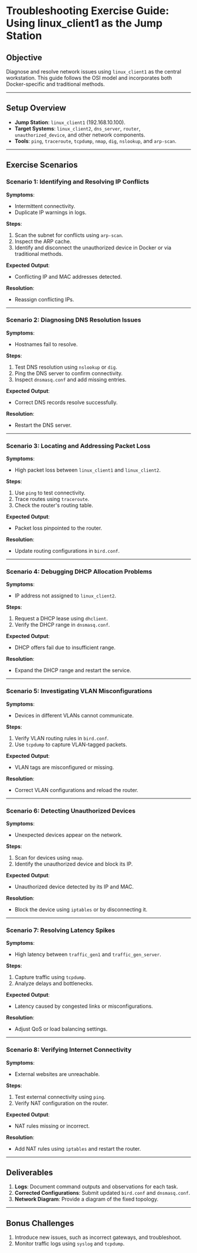 # Troubleshooting Exercise Guide: Using linux_client1 as the Jump Station

## Objective
Diagnose and resolve network issues using `linux_client1` as the central workstation. This guide follows the OSI model and incorporates both Docker-specific and traditional methods.

---

## Setup Overview
- **Jump Station**: `linux_client1` (192.168.10.100).
- **Target Systems**: `linux_client2`, `dns_server`, `router`, `unauthorized_device`, and other network components.
- **Tools**: `ping`, `traceroute`, `tcpdump`, `nmap`, `dig`, `nslookup`, and `arp-scan`.

---

## Exercise Scenarios

### Scenario 1: Identifying and Resolving IP Conflicts
**Symptoms**:
- Intermittent connectivity.
- Duplicate IP warnings in logs.

**Steps**:
1. Scan the subnet for conflicts using `arp-scan`.
2. Inspect the ARP cache.
3. Identify and disconnect the unauthorized device in Docker or via traditional methods.

**Expected Output**:
- Conflicting IP and MAC addresses detected.

**Resolution**:
- Reassign conflicting IPs.

---

### Scenario 2: Diagnosing DNS Resolution Issues
**Symptoms**:
- Hostnames fail to resolve.

**Steps**:
1. Test DNS resolution using `nslookup` or `dig`.
2. Ping the DNS server to confirm connectivity.
3. Inspect `dnsmasq.conf` and add missing entries.

**Expected Output**:
- Correct DNS records resolve successfully.

**Resolution**:
- Restart the DNS server.

---

### Scenario 3: Locating and Addressing Packet Loss
**Symptoms**:
- High packet loss between `linux_client1` and `linux_client2`.

**Steps**:
1. Use `ping` to test connectivity.
2. Trace routes using `traceroute`.
3. Check the router's routing table.

**Expected Output**:
- Packet loss pinpointed to the router.

**Resolution**:
- Update routing configurations in `bird.conf`.

---

### Scenario 4: Debugging DHCP Allocation Problems
**Symptoms**:
- IP address not assigned to `linux_client2`.

**Steps**:
1. Request a DHCP lease using `dhclient`.
2. Verify the DHCP range in `dnsmasq.conf`.

**Expected Output**:
- DHCP offers fail due to insufficient range.

**Resolution**:
- Expand the DHCP range and restart the service.

---

### Scenario 5: Investigating VLAN Misconfigurations
**Symptoms**:
- Devices in different VLANs cannot communicate.

**Steps**:
1. Verify VLAN routing rules in `bird.conf`.
2. Use `tcpdump` to capture VLAN-tagged packets.

**Expected Output**:
- VLAN tags are misconfigured or missing.

**Resolution**:
- Correct VLAN configurations and reload the router.

---

### Scenario 6: Detecting Unauthorized Devices
**Symptoms**:
- Unexpected devices appear on the network.

**Steps**:
1. Scan for devices using `nmap`.
2. Identify the unauthorized device and block its IP.

**Expected Output**:
- Unauthorized device detected by its IP and MAC.

**Resolution**:
- Block the device using `iptables` or by disconnecting it.

---

### Scenario 7: Resolving Latency Spikes
**Symptoms**:
- High latency between `traffic_gen1` and `traffic_gen_server`.

**Steps**:
1. Capture traffic using `tcpdump`.
2. Analyze delays and bottlenecks.

**Expected Output**:
- Latency caused by congested links or misconfigurations.

**Resolution**:
- Adjust QoS or load balancing settings.

---

### Scenario 8: Verifying Internet Connectivity
**Symptoms**:
- External websites are unreachable.

**Steps**:
1. Test external connectivity using `ping`.
2. Verify NAT configuration on the router.

**Expected Output**:
- NAT rules missing or incorrect.

**Resolution**:
- Add NAT rules using `iptables` and restart the router.

---

## Deliverables
1. **Logs**: Document command outputs and observations for each task.
2. **Corrected Configurations**: Submit updated `bird.conf` and `dnsmasq.conf`.
3. **Network Diagram**: Provide a diagram of the fixed topology.

---

## Bonus Challenges
1. Introduce new issues, such as incorrect gateways, and troubleshoot.
2. Monitor traffic logs using `syslog` and `tcpdump`.
